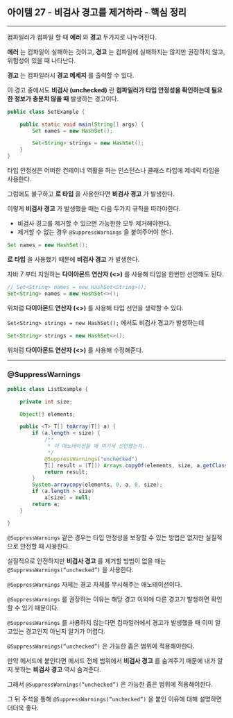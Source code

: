 ## 아이템 27 - 비검사 경고를 제거하라 - 핵심 정리
---

컴파일러가 컴파일 할 때 __에러__ 와 __경고__ 두가지로 나누어진다.

__에러__ 는 컴파일이 실패하는 것이고, __경고__ 는 컴파일에 실패하지는 않지만 권장하지 않고, 위험성이 있을 때 나타난다.

__경고__ 는 컴파일러시 __경고 메세지__ 를 출력할 수 있다.

이 경고 중에서도 __비검사 (unchecked)__ 란 __컴파일러가 타입 안정성을 확인하는데 필요한 정보가 충분치 않을 때__ 발생하는 경고이다.

```java
public class SetExample {

    public static void main(String[] args) {
        Set names = new HashSet();

        Set<String> strings = new HashSet();
    }
}
```

타입 안정성은 어떠한 컨테이너 역활을 하는 인스턴스나 클래스 타입에 제네릭 타입을 사용한다.

그럼에도 불구하고 __로 타입__ 을 사용한다면 __비검사 경고__ 가 발생한다.

이렇게 __비검사 경고__ 가 발생했을 때는 다음 두가지 규칙을 따라야한다.

- 비검사 경고를 제거할 수 있으면 가능한한 모두 제거해야한다.
- 제거할 수 없는 경우 ``@SuppressWarnings`` 을 붙여주어야 한다.

```java
Set names = new HashSet();
```

__로 타입__ 을 사용했기 때문에 __비검사 경고__ 가 발생한다.

자바 7 부터 지원하는 __다이아몬드 연산자 (<>)__ 를 사용해 타입을 한번만 선언해도 된다.

```java
// Set<String> names = new HashSet<String>();
Set<String> names = new HashSet<>();
```

위처럼 __다이아몬드 연산자 (<>)__ 를 사용해 타입 선언을 생략할 수 있다.

``Set<String> strings = new HashSet();`` 에서도 비검사 경고가 발생하는데

```java
Set<String> strings = new HashSet<>();
```

위처럼 __다이아몬드 연산자 (<>)__ 를 사용해 수정해준다.

---

### @SuppressWarnings

```java
public class ListExample {

    private int size;

    Object[] elements;

    public <T> T[] toArray(T[] a) {
        if (a.length < size) {
            /**
             * 이 애노테이션을 왜 여기서 선언했는지..
             */
            @SuppressWarnings("unchecked")
            T[] result = (T[]) Arrays.copyOf(elements, size, a.getClass());
            return result;
        }
        System.arraycopy(elements, 0, a, 0, size);
        if (a.length > size)
            a[size] = null;
        return a;
    }

}
```

``@SuppressWarnings`` 같은 경우는 타입 안정성을 보장할 수 있는 방법은 없지만 실질적으로 안전할 때 사용한다.

실질적으로 안전하지만 __비검사 경고__ 를 제거할 방법이 없을 때는 ``@SuppressWarnings(“unchecked”)`` 을 사용한다.

``@SuppressWarnings`` 자체는 경고 자체를 무시해주는 애노테이션이다.

``@SuppressWarnings`` 를 권장하는 이유는 해당 경고 이외에 다른 경고가 발생하면 확인 할 수 있기 때문이다.

``@SuppressWarnings`` 를 사용하지 않는다면 컴파일러에서 경고가 발생했을 때 이미 알고있는 경고인지 아닌지 알기가 어렵다.

``@SuppressWarnings(“unchecked”)`` 은 가능한 좁은 범위에 적용해야한다.

만약 메서드에 붙인다면 메서드 전체 범위에서 __비검사 경고__ 를 숨겨주기 때문에 내가 알지 못하는 __비검사 경고__ 역시 숨겨준다.

그래서 ``@SuppressWarnings(“unchecked”)`` 은 가능한 좁은 범위에 적용해야한다.

그 뒤 주석을 통해 ``@SuppressWarnings(“unchecked”)`` 을 붙인 이유에 대해 설명하면 더더욱 좋다.



